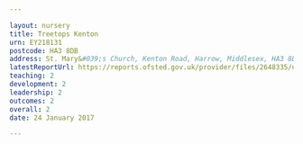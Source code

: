 ```yaml
---

layout: nursery
title: Treetops Kenton
urn: EY218131
postcode: HA3 8DB
address: St. Mary&#039;s Church, Kenton Road, Harrow, Middlesex, HA3 8DB
latestReportUrl: https://reports.ofsted.gov.uk/provider/files/2648335/urn/EY218131.pdf
teaching: 2
development: 2
leadership: 2
outcomes: 2
overall: 2
date: 24 January 2017

---
```

